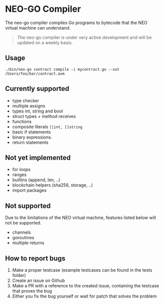 # NEO-GO Compiler

The neo-go compiler compiles Go programs to bytecode that the NEO virtual machine can understand.

> The neo-go compiler is under very active development and will be updated on a weekly basis.

## Usage

```
./bin/neo-go contract compile -i mycontract.go --out /Users/foo/bar/contract.avm
```

## Currently supported
- type checker
- multiple assigns
- types int, string and bool
- struct types + method receives
- functions
- composite literals `[]int, []string`
- basic if statements
- binary expressions.
- return statements

## Not yet implemented
- for loops
- ranges
- builtins (append, len, ..)
- blockchain helpers (sha256, storage, ..)
- import packages

## Not supported
Due to the limitations of the NEO virtual machine, features listed below will not be supported.
- channels 
- goroutines
- multiple returns 

## How to report bugs
1. Make a proper testcase (example testcases can be found in the tests folder)
2. Create an issue on Github 
3. Make a PR with a reference to the created issue, containing the testcase that proves the bug
4. Either you fix the bug yourself or wait for patch that solves the problem
